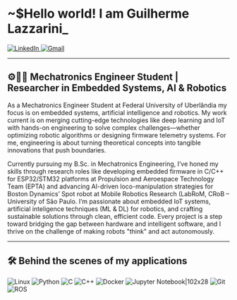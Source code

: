 
# ~$Hello world! I am Guilherme Lazzarini_

<a href="https://www.linkedin.com/in/guilherme-maximiano-s-lazzarini-b26a9b277/">
  <img src="https://img.shields.io/badge/LinkedIn-0A66C2?style=for-the-badge&logo=linkedin&logoColor=white" alt="LinkedIn" />
</a> <a href="mailto:gmslazzarini@gmail.com">
  <img src="https://img.shields.io/badge/Gmail-D14836?style=for-the-badge&logo=gmail&logoColor=white" alt="Gmail" />
</a>

---

## ⚙️👨‍💻 Mechatronics Engineer Student | Researcher in Embedded Systems, AI & Robotics

As a Mechatronics Engineer Student at Federal University of Uberlândia my focus is on embedded systems, artificial intelligence and robotics. My work current is on merging cutting-edge technologies like deep learning and IoT with hands-on engineering to solve complex challenges—whether optimizing robotic algorithms or designing firmware telemetry systems. For me, engineering is about turning theoretical concepts into tangible innovations that push boundaries.

Currently pursuing my B.Sc. in Mechatronics Engineering, I’ve honed my skills through research roles like developing embedded firmware in C/C++ for ESP32/STM32 platforms at Propulsion and Aeroespace Technology Team (EPTA) and advancing AI-driven loco-manipulation strategies for Boston Dynamics’ Spot robot at Mobile Robotics Research (LabRoM, CRoB – University of São Paulo.  I’m passionate about embedded IoT systems, artificial inteligence techniques (ML & DL) for robotics, and crafting sustainable solutions through clean, efficient code. Every project is a step toward bridging the gap between hardware and intelligent software, and I thrive on the challenge of making robots "think" and act autonomously.

---

## 🛠️ Behind the scenes of my applications 

  ![Linux](https://img.shields.io/badge/Linux-FCC624?style=for-the-badge&logo=linux&logoColor=black) ![Python](https://img.shields.io/badge/Python-3776AB?style=for-the-badge&logo=python&logoColor=white) ![C](https://img.shields.io/badge/C-A8B9CC?style=for-the-badge&logo=c&logoColor=black) ![C++](https://img.shields.io/badge/C++-00599C?style=for-the-badge&logo=c%2B%2B&logoColor=white) ![Docker](https://img.shields.io/badge/Docker-2496ED?style=for-the-badge&logo=docker&logoColor=white) ![Jupyter Notebook|102x28](https://img.shields.io/badge/Jupyter-FFBE00?style=for-the-badge&logo=jupyter&logoColor=black) ![Git](https://img.shields.io/badge/Git-F05032?style=for-the-badge&logo=git&logoColor=white) ![ROS](https://img.shields.io/badge/ROS-22314E?style=for-the-badge&logo=ros&logoColor=white)

